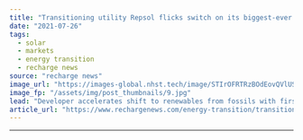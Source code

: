 ```yaml
---
title: "Transitioning utility Repsol flicks switch on its biggest-ever solar project in Spain"
date: "2021-07-26"
tags: 
  - solar
  - markets
  - energy transition
  - recharge news
source: "recharge news"
image_url: "https://images-global.nhst.tech/image/STIrOFRTRzBOdEovQVlUSkxUUHkzUVVja2FvQ1hTU3dlcVZadmlGSm9BMD0=/nhst/binary/b0b313cf1e0a72e8352f3cb3678fefce"
image_fp: "/assets/img/post_thumbnails/9.jpg"
lead: "Developer accelerates shift to renewables from fossils with first power from 264MW Valdesolar PV farm in west of southern European country"
article_url: "https://www.rechargenews.com/energy-transition/transitioning-utility-repsol-flicks-switch-on-its-biggest-ever-solar-project-in-spain/2-1-1044572"
---
```


---
